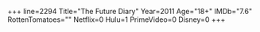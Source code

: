 +++
line=2294
Title="The Future Diary"
Year=2011
Age="18+"
IMDb="7.6"
RottenTomatoes=""
Netflix=0
Hulu=1
PrimeVideo=0
Disney=0
+++

